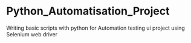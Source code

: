 # Python_Automatisation_Project
Writing basic scripts with python for 
Automation testing ui project using Selenium web driver

